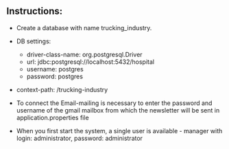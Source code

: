 ## Instructions:

* Create a database with name trucking_industry.
* DB settings:

    * driver-class-name: org.postgresql.Driver
    * url: jdbc:postgresql://localhost:5432/hospital
    * username: postgres
    * password: postgres
    
* context-path: /trucking-industry
* To connect the Email-mailing is necessary to enter the password and username of the gmail mailbox from which the newsletter will be sent in application.properties file
* When you first start the system, a single user is available - manager with login: administrator, password: administrator
